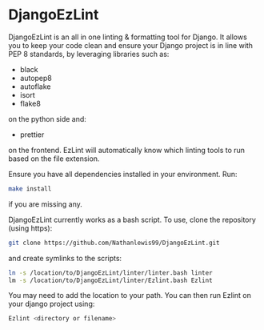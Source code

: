 # DjangoEzLint

DjangoEzLint is an all in one linting & formatting tool for Django.
It allows you to keep your code clean and ensure your Django project
is in line with PEP 8 standards, by leveraging libraries such as:

- black
- autopep8
- autoflake
- isort
- flake8

on the python side and:

- prettier

on the frontend. EzLint will automatically know which linting tools to run based on the file extension.

Ensure you have all dependencies installed in your environment.
Run:
```bash
make install
```
if you are missing any.

DjangoEzLint currently works as a bash script. To use, clone the repository (using https):
```bash
git clone https://github.com/Nathanlewis99/DjangoEzLint.git
```
and create symlinks to the scripts:

```bash
ln -s /location/to/DjangoEzLint/linter/linter.bash linter
lm -s /location/to/DjangoEzLint/linter/Ezlint.bash Ezlint
```
You may need to add the location to your path. You can then run Ezlint on your
django project using:
```bash
Ezlint <directory or filename>
```

